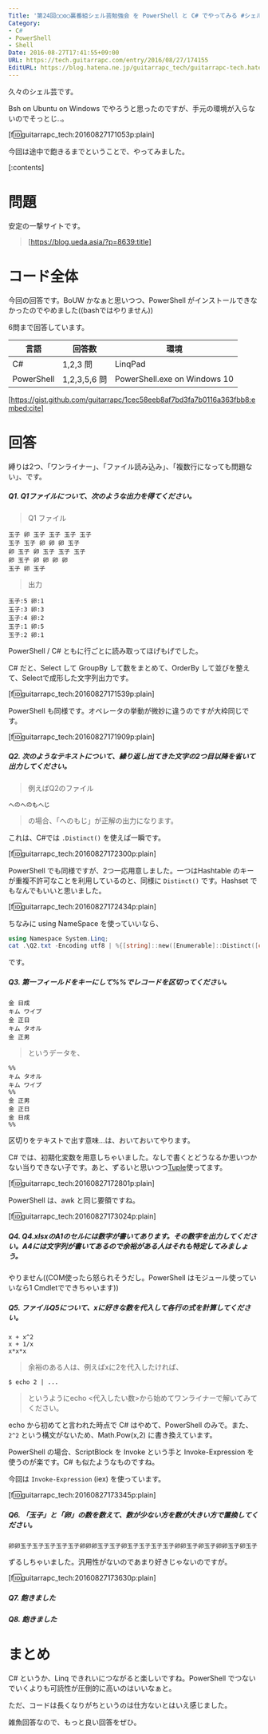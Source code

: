 ```yaml
---
Title: '第24回◯◯o◯裏番組シェル芸勉強会 を PowerShell と C# でやってみる #シェル芸'
Category:
- C#
- PowerShell
- Shell
Date: 2016-08-27T17:41:55+09:00
URL: https://tech.guitarrapc.com/entry/2016/08/27/174155
EditURL: https://blog.hatena.ne.jp/guitarrapc_tech/guitarrapc-tech.hatenablog.com/atom/entry/10328749687181098267
---
```


久々のシェル芸です。

Bsh on Ubuntu on Windows でやろうと思ったのですが、手元の環境が入らないのでそっとじ..。

[f:id:guitarrapc_tech:20160827171053p:plain]

今回は途中で飽きるまでということで、やってみました。


[:contents]

# 問題

安定の一撃サイトです。

> [https://blog.ueda.asia/?p=8639:title]


# コード全体

今回の回答です。BoUW かなぁと思いつつ、PowerShell がインストールできなかったのでやめました((bashではやりません))

6問まで回答しています。

言語 | 回答数 | 環境
---- | ---- | ----
C# | 1,2,3 問 | LinqPad
PowerShell |1,2,3,5,6 問 | PowerShell.exe on Windows 10

[https://gist.github.com/guitarrapc/1cec58eeb8af7bd3fa7b0116a363fbb8:embed:cite]

# 回答

縛りは2つ、「ワンライナー」、「ファイル読み込み」、「複数行になっても問題ない」、です。

##### Q1. Q1ファイルについて、次のような出力を得てください。

> Q1 ファイル

```
玉子 卵 玉子 玉子 玉子 玉子
玉子 玉子 卵 卵 卵 玉子
卵 玉子 卵 玉子 玉子 玉子
卵 玉子 卵 卵 卵 卵
玉子 卵 玉子
```

> 出力

```
玉子:5 卵:1
玉子:3 卵:3
玉子:4 卵:2
玉子:1 卵:5
玉子:2 卵:1
```

PowerShell / C# ともに行ごとに読み取ってほげもげでした。

C# だと、Select して GroupBy して数をまとめて、OrderBy して並びを整えて、Selectで成形した文字列出力です。

[f:id:guitarrapc_tech:20160827171539p:plain]

PowerShell も同様です。オペレータの挙動が微妙に違うのですが大枠同じです。

[f:id:guitarrapc_tech:20160827171909p:plain]

##### Q2. 次のようなテキストについて、繰り返し出てきた文字の2つ目以降を省いて出力してください。

> 例えばQ2のファイル

```
へのへのもへじ
```

> の場合、「へのもじ」が正解の出力になります。

これは、C#では ```.Distinct()``` を使えば一瞬です。

[f:id:guitarrapc_tech:20160827172300p:plain]

PowerShell でも同様ですが、2つ一応用意しました。一つはHashtable のキーが重複不許可なことを利用しているのと、同様に ```Distinct()``` です。Hashset でもなんでもいいと思いました。

[f:id:guitarrapc_tech:20160827172434p:plain]

ちなみに using NameSpace を使っていいなら、

```powershell
using Namespace System.Linq;
cat .\Q2.txt -Encoding utf8 | %{[string]::new([Enumerable]::Distinct([char[]]$_))}
```

です。

##### Q3. 第一フィールドをキーにして%%でレコードを区切ってください。

```
金 日成
キム ワイプ
金 正日
キム タオル
金 正男
```

> というデータを、

```
%%
キム タオル
キム ワイプ
%%
金 正男
金 正日
金 日成
%%
```

区切りをテキストで出す意味...は、おいておいてやります。

C# では、初期化変数を用意しちゃいました。なしで書くとどうなるか思いつかない当りできない子です。あと、ずるいと思いつつ[Tuple](https://msdn.microsoft.com/ja-jp/library/system.tuple.aspx)使ってます。

[f:id:guitarrapc_tech:20160827172801p:plain]

PowerShell は、awk と同じ要領ですね。

[f:id:guitarrapc_tech:20160827173024p:plain]

##### Q4. Q4.xlsxのA1のセルには数字が書いてあります。その数字を出力してください。A4には文字列が書いてあるので余裕がある人はそれも特定してみましょう。

やりません((COM使ったら怒られそうだし。PowerShell はモジュール使っていいなら1 Cmdletでできちゃいます))

##### Q5. ファイルQ5について、xに好きな数を代入して各行の式を計算してください。

```
x + x^2
x + 1/x
x*x*x
```

> 余裕のある人は、例えばxに2を代入したければ、

```
$ echo 2 | ...
```

> というようにecho <代入したい数>から始めてワンライナーで解いてみてください。

echo から初めてと言われた時点で C# はやめて、PowerShell のみで。また、```2^2``` という構文がないため、Math.Pow(x,2) に書き換えています。

PowerShell の場合、ScriptBlock を Invoke という手と Invoke-Expression を使うのが楽です。C# も似たようなものですね。

今回は ```Invoke-Expression``` (iex) を使っています。

[f:id:guitarrapc_tech:20160827173345p:plain]


##### Q6. 「玉子」と「卵」の数を数えて、数が少ない方を数が大きい方で置換してください。

```
卵卵玉子玉子玉子玉子玉子卵卵卵玉子玉子卵玉子玉子玉子玉子卵卵玉子卵玉子卵卵玉子卵玉子
```

ずるしちゃいました。汎用性がないのであまり好きじゃないのですが。

[f:id:guitarrapc_tech:20160827173630p:plain]

##### Q7. 飽きました

##### Q8. 飽きました

# まとめ

C# というか、Linq できれいにつながると楽しいですね。PowerShell でつないでいくよりも可読性が圧倒的に高いのはいいなぁと。

ただ、コードは長くなりがちというのは仕方ないとはいえ感じました。

雑魚回答なので、もっと良い回答をぜひ。
